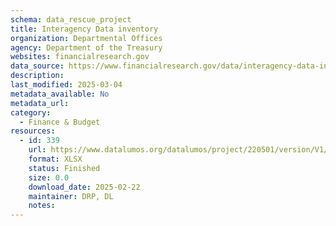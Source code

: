 ```yaml
---
schema: data_rescue_project 
title: Interagency Data inventory
organization: Departmental Offices
agency: Department of the Treasury
websites: financialresearch.gov
data_source: https://www.financialresearch.gov/data/interagency-data-inventory/
description: 
last_modified: 2025-03-04
metadata_available: No
metadata_url: 
category:
  - Finance & Budget 
resources:
  - id: 339
    url: https://www.datalumos.org/datalumos/project/220501/version/V1/view
    format: XLSX
    status: Finished
    size: 0.0
    download_date: 2025-02-22
    maintainer: DRP, DL
    notes: 
---
```

